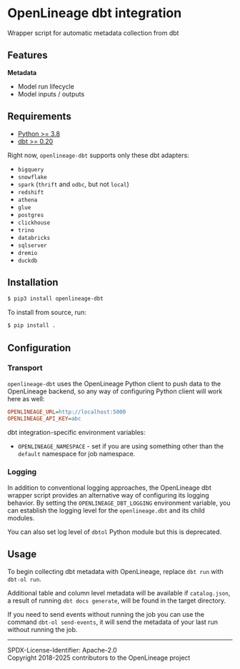 # OpenLineage dbt integration

Wrapper script for automatic metadata collection from dbt

## Features

**Metadata**

* Model run lifecycle
* Model inputs / outputs

## Requirements

- [Python >= 3.8](https://www.python.org/downloads)
- [dbt >= 0.20](https://www.getdbt.com/)

Right now, `openlineage-dbt` supports only these dbt adapters:

* `bigquery`
* `snowflake`
* `spark` (`thrift` and `odbc`, but not `local`)
* `redshift`
* `athena`
* `glue`
* `postgres`
* `clickhouse`
* `trino`
* `databricks`
* `sqlserver`
* `dremio`
* `duckdb`

## Installation

```bash
$ pip3 install openlineage-dbt
```

To install from source, run:

```bash
$ pip install .
```

## Configuration

### Transport

`openlineage-dbt` uses the OpenLineage Python client to push data to the OpenLineage backend, so any way of configuring Python client will work here as well:

```ini
OPENLINEAGE_URL=http://localhost:5000
OPENLINEAGE_API_KEY=abc
```

dbt integration-specific environment variables:

* `OPENLINEAGE_NAMESPACE` - set if you are using something other than the `default` namespace for job namespace.

### Logging

In addition to conventional logging approaches, the OpenLineage dbt wrapper script provides an alternative way of configuring its logging behavior. By setting the `OPENLINEAGE_DBT_LOGGING` environment variable, you can establish the logging level for the `openlineage.dbt` and its child modules.

You can also set log level of `dbtol` Python module but this is deprecated.

## Usage

To begin collecting dbt metadata with OpenLineage, replace `dbt run` with `dbt-ol run`.

Additional table and column level metadata will be available if `catalog.json`, a result of running `dbt docs generate`, will be found in the target directory.

If you need to send events without running the job you can use the command `dbt-ol send-events`, it will send the metadata of your last run without running the job.

----
SPDX-License-Identifier: Apache-2.0\
Copyright 2018-2025 contributors to the OpenLineage project